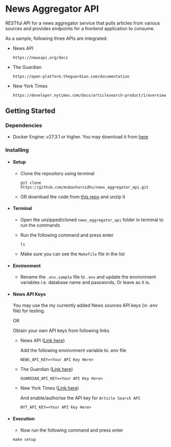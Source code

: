 # News Aggregator API

RESTful API for a news aggregator service that pulls articles from various sources and provides endpoints for a frontend application to consume.

As a sample, following three APIs are integrated:

- News API
  ```
  https://newsapi.org/docs
  ```
- The Guardian
  ```
  https://open-platform.theguardian.com/documentation
  ```
- New York Times
  ```
  https://developer.nytimes.com/docs/articlesearch-product/1/overview
  ```

## Getting Started

### Dependencies

- Docker Engine: v27.3.1 or higher. You may download it from [here](https://docs.docker.com/engine/release-notes/27/)

### Installing

- #### Setup

  - Clone the repository using terminal

    ```
    git clone https://github.com/mubasharsidhu/news_aggregator_api.git
    ```

  - OR download the code from [this repo](https://github.com/mubasharsidhu/news_aggregator_api) and unzip it

- #### Terminal

  - Open the unzipped/cloned `news_aggregator_api` folder in terminal to run the commands

  - Run the following command and press enter
    ```
    ls
    ```
  - Make sure you can see the `Makefile` file in the list

- #### Environment

  - Rename the `.env.sample` file to `.env` and update the environment variables i.e. database name and passwords, Or leave as it is.

- #### News API Keys

  You may use the my currently added News sources API keys (in .env file) for testing.

  OR

  Obtain your own API keys from following links

  - News API ([Link here](https://newsapi.org/register))

    Add the following environment variable to .env file

    ```
    NEWS_API_KEY=<Your API Key Here>
    ```

  - The Guardian ([Link here](https://open-platform.theguardian.com/access))

    ```
    GUARDIAN_API_KEY=<Your API Key Here>
    ```

  - New York Times ([Link here](https://developer.nytimes.com/accounts/create))

    And enable/authorise the API key for `Article Search API`

    ```
    NYT_API_KEY=<Your API Key Here>
    ```

- #### Execution
  - Now run the following command and press enter
  ```
  make setup
  ```
